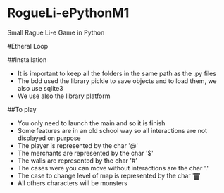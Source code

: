 # RogueLi-ePythonM1
Small Rague Li-e Game in Python

#Etheral Loop

##Installation
* It is important to keep all the folders in the same path as the .py files
* The bdd used the library pickle to save objects and to load them, we also use sqlite3
* We use also the library platform


##To play
* You only need to launch the main and so it is finish
* Some features are in an old school way so all interactions are not displayed on purpose
* The player is represented by the char '@'
* The merchants are represented by the char '$'
* The walls are represented by the char '#'
* The cases were you can move without interactions are the char '.'
* The case to change level of map is represented by the char '▓'
* All others characters will be monsters
